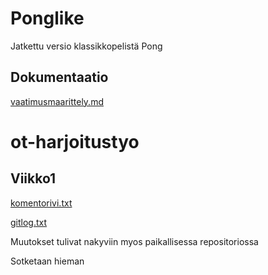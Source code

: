 # Ponglike

Jatkettu versio klassikkopelistä Pong

## Dokumentaatio

[vaatimusmaarittely.md](https://github.com/Radzilla/ot-harjoitustyo/blob/master/dokumentaatio/vaatimusmaarittely.md)




# ot-harjoitustyo

## Viikko1

[komentorivi.txt](https://github.com/Radzilla/ot-harjoitustyo/blob/master/laskarit/viikko1/komentorivi.txt)

[gitlog.txt](https://github.com/Radzilla/ot-harjoitustyo/blob/master/laskarit/viikko1/gitlog.txt)

Muutokset tulivat nakyviin myos paikallisessa repositoriossa

Sotketaan hieman

